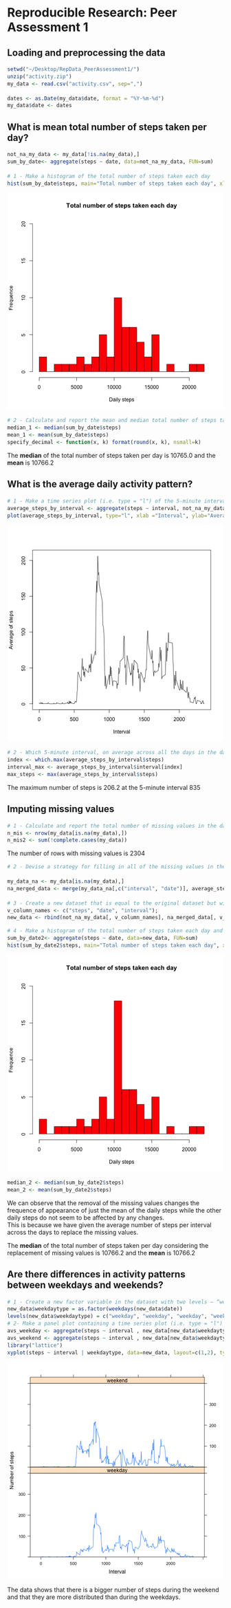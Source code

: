 Reproducible Research: Peer Assessment 1
===============

## Loading and preprocessing the data


```r
setwd("~/Desktop/RepData_PeerAssessment1/")
unzip("activity.zip")
my_data <- read.csv("activity.csv", sep=",")

dates <- as.Date(my_data$date, format = "%Y-%m-%d")
my_data$date <- dates
```

## What is mean total number of steps taken per day?


```r
not_na_my_data <- my_data[!is.na(my_data),]
sum_by_date<- aggregate(steps ~ date, data=not_na_my_data, FUN=sum)

# 1 - Make a histogram of the total number of steps taken each day
hist(sum_by_date$steps, main="Total number of steps taken each day", xlab="Daily steps", ylab="Frequence", col="red", breaks=20, ylim=(c(0, 20)))
```

![plot of chunk steps_per_day](figure/steps_per_day-1.png) 

```r
# 2 - Calculate and report the mean and median total number of steps taken per day
median_1 <- median(sum_by_date$steps)
mean_1 <- mean(sum_by_date$steps)
specify_decimal <- function(x, k) format(round(x, k), nsmall=k)
```

The **median** of the total number of steps taken per day is 10765.0 and the **mean** is 10766.2


## What is the average daily activity pattern?


```r
# 1 - Make a time series plot (i.e. type = "l") of the 5-minute interval (x-axis) and the average number of steps taken, averaged across all days (y-axis)
average_steps_by_interval <- aggregate(steps ~ interval, not_na_my_data, FUN=mean)
plot(average_steps_by_interval, type="l", xlab ="Interval", ylab="Average of steps")
```

![plot of chunk activity_pattern](figure/activity_pattern-1.png) 

```r
# 2 - Which 5-minute interval, on average across all the days in the dataset, contains the maximum number of steps?
index <- which.max(average_steps_by_interval$steps)
interval_max <- average_steps_by_interval$interval[index]
max_steps <- max(average_steps_by_interval$steps)
```

The maximum number of steps is 206.2 at the 5-minute interval 835

## Imputing missing values

```r
# 1 - Calculate and report the total number of missing values in the dataset (i.e. the total number of rows with NAs)
n_mis <- nrow(my_data[is.na(my_data),])
n_mis2 <- sum(!complete.cases(my_data))
```

The number of rows with missing values is 2304


```r
# 2 - Devise a strategy for filling in all of the missing values in the dataset. The strategy does not need to be sophisticated. For example, you could use the mean/median for that day, or the mean for that 5-minute interval, etc.

my_data_na <- my_data[is.na(my_data),]
na_merged_data <- merge(my_data_na[,c("interval", "date")], average_steps_by_interval, by="interval")

# 3 - Create a new dataset that is equal to the original dataset but with the missing data filled in.
v_column_names <- c("steps", "date", "interval");
new_data <- rbind(not_na_my_data[, v_column_names], na_merged_data[, v_column_names])
```


```r
# 4 - Make a histogram of the total number of steps taken each day and Calculate and report the mean and median total number of steps taken per day. Do these values differ from the estimates from the first part of the assignment? What is the impact of imputing missing data on the estimates of the total daily number of steps?
sum_by_date2<- aggregate(steps ~ date, data=new_data, FUN=sum)
hist(sum_by_date2$steps, main="Total number of steps taken each day", xlab="Daily steps", ylab="Frequence", col="red", breaks=20, ylim=(c(0, 20)))
```

![plot of chunk hist_new_values](figure/hist_new_values-1.png) 

```r
median_2 <- median(sum_by_date2$steps)
mean_2 <- mean(sum_by_date2$steps)
```

We can observe that the removal of the missing values changes the frequence of appearance of just the mean of the daily steps while the other daily steps do not seem to be affected by any changes.  
This is because we have given the average number of steps per interval across the days to replace the missing values.

The **median** of the total number of steps taken per day considering the replacement of missing values is 10766.2 and the **mean** is 10766.2

## Are there differences in activity patterns between weekdays and weekends?


```r
# 1 - Create a new factor variable in the dataset with two levels – “weekday” and “weekend” indicating whether a given date is a weekday or weekend day.
new_data$weekdaytype = as.factor(weekdays(new_data$date))
levels(new_data$weekdaytype) = c("weekday", "weekday", "weekday", "weekday", "weekday", "weekend", "weekend")
# 2- Make a panel plot containing a time series plot (i.e. type = "l") of the 5-minute interval (x-axis) and the average number of steps taken, averaged across all weekday days or weekend days (y-axis). See the README file in the GitHub repository to see an example of what this plot should look like using simulated data.
avs_weekday <- aggregate(steps ~ interval , new_data[new_data$weekdaytype=="weekday",], FUN=mean)
avs_weekend <- aggregate(steps ~ interval , new_data[new_data$weekdaytype=="weekend",], FUN=mean)
library("lattice")
xyplot(steps ~ interval | weekdaytype, data=new_data, layout=c(1,2), type="a", ylim = c(0,400), xlab="Interval", ylab="Number of steps")
```

![plot of chunk activity_patterns](figure/activity_patterns-1.png) 

The data shows that there is a bigger number of steps during the weekend and that they are more distributed than during the weekdays.

